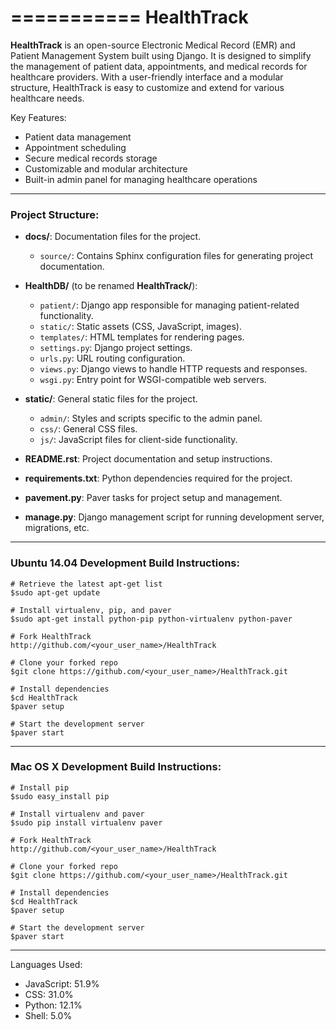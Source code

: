 ===========
 HealthTrack
===========

**HealthTrack** is an open-source Electronic Medical Record (EMR) and Patient Management System built using Django. It is designed to simplify the management of patient data, appointments, and medical records for healthcare providers. With a user-friendly interface and a modular structure, HealthTrack is easy to customize and extend for various healthcare needs.

Key Features:
- Patient data management
- Appointment scheduling
- Secure medical records storage
- Customizable and modular architecture
- Built-in admin panel for managing healthcare operations

---

### Project Structure:

- **docs/**: Documentation files for the project.
  - `source/`: Contains Sphinx configuration files for generating project documentation.

- **HealthDB/** (to be renamed **HealthTrack/**):
  - `patient/`: Django app responsible for managing patient-related functionality.
  - `static/`: Static assets (CSS, JavaScript, images).
  - `templates/`: HTML templates for rendering pages.
  - `settings.py`: Django project settings.
  - `urls.py`: URL routing configuration.
  - `views.py`: Django views to handle HTTP requests and responses.
  - `wsgi.py`: Entry point for WSGI-compatible web servers.

- **static/**: General static files for the project.
  - `admin/`: Styles and scripts specific to the admin panel.
  - `css/`: General CSS files.
  - `js/`: JavaScript files for client-side functionality.

- **README.rst**: Project documentation and setup instructions.
- **requirements.txt**: Python dependencies required for the project.
- **pavement.py**: Paver tasks for project setup and management.
- **manage.py**: Django management script for running development server, migrations, etc.

---

### Ubuntu 14.04 Development Build Instructions:

    # Retrieve the latest apt-get list
    $sudo apt-get update

    # Install virtualenv, pip, and paver
    $sudo apt-get install python-pip python-virtualenv python-paver

    # Fork HealthTrack
    http://github.com/<your_user_name>/HealthTrack

    # Clone your forked repo
    $git clone https://github.com/<your_user_name>/HealthTrack.git

    # Install dependencies
    $cd HealthTrack
    $paver setup

    # Start the development server
    $paver start

---

### Mac OS X Development Build Instructions:

    # Install pip
    $sudo easy_install pip

    # Install virtualenv and paver
    $sudo pip install virtualenv paver

    # Fork HealthTrack
    http://github.com/<your_user_name>/HealthTrack

    # Clone your forked repo
    $git clone https://github.com/<your_user_name>/HealthTrack.git

    # Install dependencies
    $cd HealthTrack
    $paver setup

    # Start the development server
    $paver start

---

Languages Used:
- JavaScript: 51.9%
- CSS: 31.0%
- Python: 12.1%
- Shell: 5.0%

